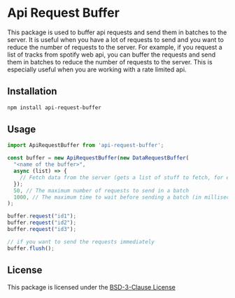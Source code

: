 # Api Request Buffer

This package is used to buffer api requests and send them in batches to the server. It is useful when you have a lot of requests to send and you want to reduce the number of requests to the server. For example, if you request a list of tracks from spotify web api, you can buffer the requests and send them in batches to reduce the number of requests to the server. This is especially useful when you are working with a rate limited api.

## Installation

```bash
npm install api-request-buffer
```

## Usage

```javascript
import ApiRequestBuffer from 'api-request-buffer';

const buffer = new ApiRequestBuffer(new DataRequestBuffer(
  "<name of the buffer>",
  async (list) => {
    // Fetch data from the server (gets a list of stuff to fetch, for example a list of ids)
  });
  50, // The maximum number of requests to send in a batch
  1000, // The maximum time to wait before sending a batch (in milliseconds)
);

buffer.request("id1");
buffer.request("id2");
buffer.request("id3");

// if you want to send the requests immediately
buffer.flush();
```

## License

This package is licensed under the [BSD-3-Clause License](https://github.com/nsc-de/JsTools/blob/master/LICENSE)
